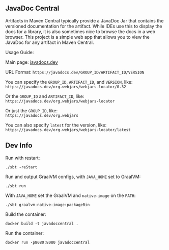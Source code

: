 JavaDoc Central
---------------

Artifacts in Maven Central typically provide a JavaDoc Jar that contains the versioned documentation for the artifact.  While IDEs use this to display the docs for a library, it is also sometimes nice to browse the docs in a web browser.  This project is a simple web app that allows you to view the JavaDoc for any artifact in Maven Central.

Usage Guide:

Main page: [javadocs.dev](https://javadocs.dev/)

URL Format: `https://javadocs.dev/GROUP_ID/ARTIFACT_ID/VERSION`

You can specify the `GROUP_ID`, `ARTIFACT_ID`, and `VERSION`, like:  
`https://javadocs.dev/org.webjars/webjars-locator/0.32`

Or the `GROUP_ID` and `ARTIFACT_ID`, like:  
`https://javadocs.dev/org.webjars/webjars-locator`

Or just the `GROUP_ID`, like:  
`https://javadocs.dev/org.webjars`

You can also specify `latest` for the version, like:  
`https://javadocs.dev/org.webjars/webjars-locator/latest`

## Dev Info

Run with restart:
```
./sbt ~reStart
```

Run and output GraalVM configs, with `JAVA_HOME` set to GraalVM:
```
./sbt run
```

With `JAVA_HOME` set the GraalVM and `native-image` on the `PATH`:
```
./sbt graalvm-native-image:packageBin
```

Build the container:
```
docker build -t javadoccentral .
```

Run the container:
```
docker run -p8080:8080 javadoccentral
```
